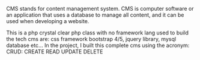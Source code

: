 CMS stands for content management system. CMS is computer software or an application that uses a database to manage all content, and it can be used when developing a website.

This is a php crystal clear php class with no framework
lang used to build the tech cms are: css framework bootstrap 4/5, jquery library, mysql database etc...
In the project, I built this complete cms using the acronym:
CRUD: 
CREATE
READ
UPDATE
DELETE